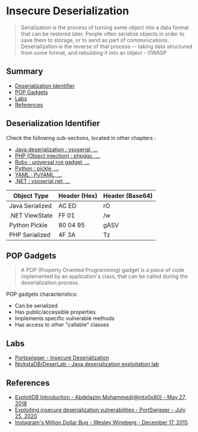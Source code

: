 # Insecure Deserialization

> Serialization is the process of turning some object into a data format that can be restored later. People often serialize objects in order to save them to storage, or to send as part of communications. Deserialization is the reverse of that process -- taking data structured from some format, and rebuilding it into an object - OWASP

## Summary

* [Deserialization Identifier](#deserialization-identifier)
* [POP Gadgets](#pop-gadgets)
* [Labs](#labs)
* [References](#references)


## Deserialization Identifier

Check the following sub-sections, located in other chapters :

* [Java deserialization : ysoserial, ...](Java.md)
* [PHP (Object injection) : phpggc, ...](PHP.md)
* [Ruby : universal rce gadget, ...](Ruby.md)
* [Python : pickle, ...](Python.md)
* [YAML : PyYAML, ...](YAML.md)
* [.NET : ysoserial.net, ...](DotNET.md)

| Object Type     | Header (Hex) | Header (Base64) |
|-----------------|--------------|-----------------|
| Java Serialized | AC ED        | rO              |
| .NET ViewState  | FF 01        | /w              |
| Python Pickle   | 80 04 95     | gASV            |
| PHP Serialized  | 4F 3A        | Tz              |


## POP Gadgets

> A POP (Property Oriented Programming) gadget is a piece of code implemented by an application's class, that can be called during the deserialization process.

POP gadgets characteristics:
* Can be serialized
* Has public/accessible properties
* Implements specific vulnerable methods
* Has access to other "callable" classes


## Labs

* [Portswigger - Insecure Deserialization](https://portswigger.net/web-security/all-labs#insecure-deserialization)
* [NickstaDB/DeserLab - Java deserialization exploitation lab](https://github.com/NickstaDB/DeserLab)


## References

- [ExploitDB Introduction - Abdelazim Mohammed(@intx0x80) - May 27, 2018](https://www.exploit-db.com/docs/english/44756-deserialization-vulnerability.pdf)
- [Exploiting insecure deserialization vulnerabilities - PortSwigger - July 25, 2020](https://portswigger.net/web-security/deserialization/exploiting)
- [Instagram's Million Dollar Bug - Wesley Wineberg - December 17, 2015](http://www.exfiltrated.com/research-Instagram-RCE.php)